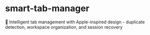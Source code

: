 # smart-tab-manager
🚀 Intelligent tab management with Apple-inspired design - duplicate detection, workspace organization, and session recovery
